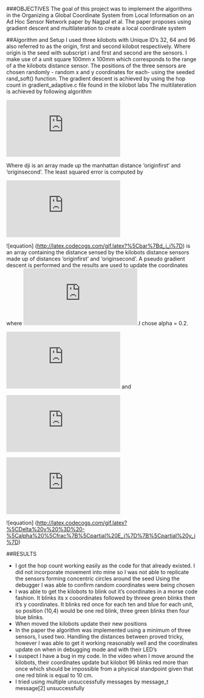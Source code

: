###OBJECTIVES
The goal of this project was to implement the algorithms in the Organizing a Global Coordinate System from Local Information on an Ad Hoc Sensor Network paper by Nagpal et al. The paper proposes using gradient descent and multilateration to create a local coordinate system

##Algorithm and Setup
I used three kilobots with Unique ID’s 32, 64 and 96 also referred to as the origin, first and second kilobot respectively. Where origin is the seed with subscript i and first and second are the sensors.
I make use of a unit square 100mm x 100mm which  corresponds to the range of a the kilobots distance sensor. The positions of the three sensors are chosen randomly - random x and y coordinates for each- using the seeded rand_soft() function.
The gradient descent is achieved by using the  hop count in gradient_adaptive.c file found in the kilobot labs
The multilateration is achieved by following algorithm

![equation](http://latex.codecogs.com/gif.latex?d_j_i%20%3D%20%5Csqrt%7B%28x_%7Bi%7D%20-%20x_%7Bj%7D%29%5E2%20&plus;%20%7B%28y_%7Bi%7D%20-%20y_%7Bj%7D%29%5E2%7D%7D)

Where dji is an array made up the manhattan distance ‘originfirst’ and ‘originsecond’. The least squared error is computed by

![equation](http://latex.codecogs.com/gif.latex?E_j%20%3D%20%5Csum_%7Bi%3D1%7D%5E%7Bn%7D%20%28d_j_i-%5Cbar%7Bd_j_i%7D%29)

![equation] (http://latex.codecogs.com/gif.latex?%5Cbar%7Bd_j_i%7D)
is an array containing the distance sensed by the kilobots distance sensors made up of distances ‘originfirst’ and ‘originsecond’. A pseudo gradient descent is performed  and the results are used to update the  coordinates where ![equation](http://latex.codecogs.com/gif.latex?0%3C%20%5Calpha%20%5Cll%201).I chose alpha = 0.2.

![equation](http://latex.codecogs.com/gif.latex?%5Cfrac%7B%5Cpartial%20E_j%7D%7B%5Cpartial%20x_j%7D%20%3D%20%5Csum_%7Bi%3D1%7D%5E%7Bn%7D%28x_i%20-%20x_j%29%281%20-%20%5Cfrac%7B%5Cmathrm%7Bd_j_i%7D%20%7D%7B%5Cmathrm%7Bd%7D%5Cbar%7B_j_i%7D%7D%29)
and 

![equation](http://latex.codecogs.com/gif.latex?%5Cfrac%7B%5Cpartial%20E_j%7D%7B%5Cpartial%20y_j%7D%20%3D%20%5Csum_%7Bi%3D1%7D%5E%7Bn%7D%28y_i%20-%20y_j%29%281%20-%20%5Cfrac%7B%5Cmathrm%7Bd_j_i%7D%20%7D%7B%5Cmathrm%7Bd%7D%5Cbar%7B_j_i%7D%7D%29)

![equation](http://latex.codecogs.com/gif.latex?%5CDelta%20x%20%3D%20-%5Calpha%20%5Cfrac%7B%5Cpartial%20E_j%7D%7B%5Cpartial%20x_j%7D)

![equation] (http://latex.codecogs.com/gif.latex?%5CDelta%20y%20%3D%20-%5Calpha%20%5Cfrac%7B%5Cpartial%20E_j%7D%7B%5Cpartial%20y_j%7D)

##RESULTS
+ I got the hop count working easily as the code for that already existed. I did not incorporate movement into mine so I was not able to replicate the sensors forming concentric circles around the seed
Using the debugger I was able to confirm random coordinates were being chosen
+ I was able to get the kilobots to blink out it’s coordinates in a morse code fashion. It blinks its x cooordinates followed by threee green blinks then it’s y coordinates. It blinks red once for each ten and blue for each unit, so position (10,4) would be one red blink, three green blinks then four blue blinks.
+ When moved the kilobots update their new positions
+ In the paper the algorithm was implemented using a minimum of three sensors, I used two. 
Handling the distances between proved tricky, however I was able to get it working reasonably well and the coordinates update on when in debugging mode and with their LED’s
+ I suspect I have a bug in my code. In the video when I move around the kilobots, their coordinates update but kilobot 96 blinks red more than once which should be impossible from a physical standpoint given that one red blink is equal to 10 cm.
+ I tried using multiple unsuccessfully messages by message_t message[2] unsuccessfully
